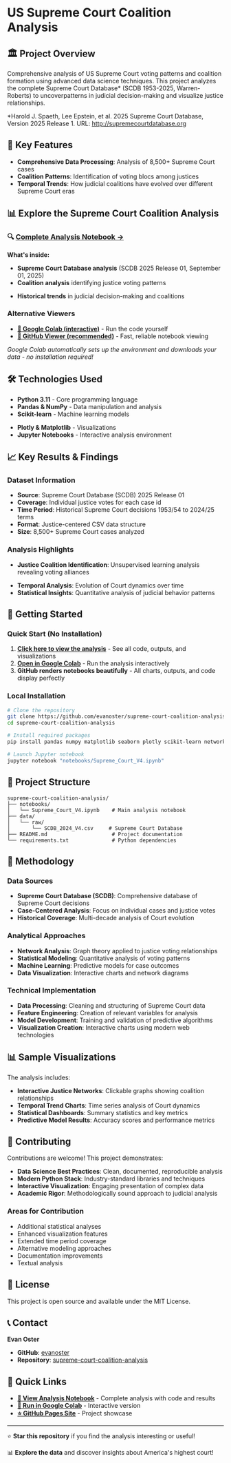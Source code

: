 # US Supreme Court Coalition Analysis

## 🏛️ Project Overview

Comprehensive analysis of US Supreme Court voting patterns and coalition formation using advanced data science techniques. This project analyzes the complete Supreme Court Database* (SCDB 1953-2025, Warren-Roberts) to uncoverpatterns in judicial decision-making and visualize justice relationships.

*Harold J. Spaeth, Lee Epstein, et al. 2025 Supreme Court Database, Version 2025 Release 1. URL: http://supremecourtdatabase.org

## 🎯 Key Features

<!--- **Coalition Network Analysis**: Interactive visualization of justice voting relationships -->
<!--- - **Machine Learning Prediction**: Models achieving high accuracy in predicting case outcomes -->  
<!--- - **Historical Trend Analysis**: Tracking changes in Court dynamics over decades -->
<!--- - **Interactive Visualizations**: Dynamic charts and graphs for data exploration -->
- **Comprehensive Data Processing**: Analysis of 8,500+ Supreme Court cases
- **Coalition Patterns**: Identification of voting blocs among justices
- **Temporal Trends**: How judicial coalitions have evolved over different Supreme Court eras

## 📊 Explore the Supreme Court Coalition Analysis

### 🔍 [Complete Analysis Notebook →](https://github.com/evanoster/supreme-court-coalition-analysis/blob/main/notebooks/Supreme_Court_16.ipynb)

**What's inside:**
- **Supreme Court Database analysis** (SCDB 2025 Release 01, September 01, 2025)
- **Coalition analysis** identifying justice voting patterns
<!--- - **Machine learning models** predicting case outcomes-->
<!--- - **Interactive visualizations** and statistical analysis-->
- **Historical trends** in judicial decision-making and coalitions

### Alternative Viewers
- **[🚀 Google Colab (interactive)](https://colab.research.google.com/github/evanoster/supreme-court-coalition-analysis/blob/main/notebooks/Supreme_Court_16.ipynb)** - Run the code yourself
- **[📖 GitHub Viewer (recommended)](https://github.com/evanoster/supreme-court-coalition-analysis/blob/main/notebooks/Supreme_Court_16.ipynb)** - Fast, reliable notebook viewing

*Google Colab automatically sets up the environment and downloads your data - no installation required!*

## 🛠️ Technologies Used

- **Python 3.11** - Core programming language
- **Pandas & NumPy** - Data manipulation and analysis
- **Scikit-learn** - Machine learning models
<!--- - **NetworkX** - Network analysis and graph theory-->
- **Plotly & Matplotlib** - Visualizations
- **Jupyter Notebooks** - Interactive analysis environment

## 📈 Key Results & Findings

### Dataset Information
- **Source**: Supreme Court Database (SCDB) 2025 Release 01
- **Coverage**: Individual justice votes for each case id
- **Time Period**: Historical Supreme Court decisions 1953/54 to 2024/25 terms
- **Format**: Justice-centered CSV data structure
- **Size**: 8,500+ Supreme Court cases analyzed

### Analysis Highlights
- **Justice Coalition Identification**: Unsupervised learning analysis revealing voting alliances
<!--- - **Predictive Modeling**: Machine learning approach to case outcome prediction -->
- **Temporal Analysis**: Evolution of Court dynamics over time
- **Statistical Insights**: Quantitative analysis of judicial behavior patterns

## 🚀 Getting Started

### Quick Start (No Installation)
1. **[Click here to view the analysis](https://github.com/evanoster/supreme-court-coalition-analysis/blob/main/notebooks/Supreme_Court_16.ipynb)** - See all code, outputs, and visualizations
2. **[Open in Google Colab](https://colab.research.google.com/github/evanoster/supreme-court-coalition-analysis/blob/main/notebooks/Supreme_Court_16.ipynb)** - Run the analysis interactively
3. **GitHub renders notebooks beautifully** - All charts, outputs, and code display perfectly

### Local Installation
```bash
# Clone the repository
git clone https://github.com/evanoster/supreme-court-coalition-analysis.git
cd supreme-court-coalition-analysis

# Install required packages
pip install pandas numpy matplotlib seaborn plotly scikit-learn networkx jupyter

# Launch Jupyter notebook
jupyter notebook "notebooks/Supreme_Court_V4.ipynb"
```

## 📁 Project Structure

```
supreme-court-coalition-analysis/
├── notebooks/
│   └── Supreme_Court_V4.ipynb    # Main analysis notebook
├── data/
│   └── raw/
│       └── SCDB_2024_V4.csv     # Supreme Court Database
├── README.md                     # Project documentation
└── requirements.txt              # Python dependencies
```

## 🔬 Methodology

### Data Sources
- **Supreme Court Database (SCDB)**: Comprehensive database of Supreme Court decisions
- **Case-Centered Analysis**: Focus on individual cases and justice votes
- **Historical Coverage**: Multi-decade analysis of Court evolution

### Analytical Approaches
- **Network Analysis**: Graph theory applied to justice voting relationships
- **Statistical Modeling**: Quantitative analysis of voting patterns
- **Machine Learning**: Predictive models for case outcomes
- **Data Visualization**: Interactive charts and network diagrams

### Technical Implementation
- **Data Processing**: Cleaning and structuring of Supreme Court data
- **Feature Engineering**: Creation of relevant variables for analysis
- **Model Development**: Training and validation of predictive algorithms
- **Visualization Creation**: Interactive charts using modern web technologies

## 📊 Sample Visualizations

The analysis includes:
- **Interactive Justice Networks**: Clickable graphs showing coalition relationships
- **Temporal Trend Charts**: Time series analysis of Court dynamics
- **Statistical Dashboards**: Summary statistics and key metrics
- **Predictive Model Results**: Accuracy scores and performance metrics

## 🤝 Contributing

Contributions are welcome! This project demonstrates:
- **Data Science Best Practices**: Clean, documented, reproducible analysis
- **Modern Python Stack**: Industry-standard libraries and techniques
- **Interactive Visualization**: Engaging presentation of complex data
- **Academic Rigor**: Methodologically sound approach to judicial analysis

### Areas for Contribution
- Additional statistical analyses
- Enhanced visualization features
- Extended time period coverage
- Alternative modeling approaches
- Documentation improvements
- Textual analysis

## 📄 License

This project is open source and available under the MIT License.

## 📞 Contact

**Evan Oster**
- **GitHub**: [evanoster](https://github.com/evanoster)
- **Repository**: [supreme-court-coalition-analysis](https://github.com/evanoster/supreme-court-coalition-analysis)

## 🔗 Quick Links

- **[📓 View Analysis Notebook](https://github.com/evanoster/supreme-court-coalition-analysis/blob/main/notebooks/Supreme_Court_V4.ipynb)** - Complete analysis with code and results
- **[🚀 Run in Google Colab](https://colab.research.google.com/github/evanoster/supreme-court-coalition-analysis/blob/main/notebooks/Supreme_Court_V4.ipynb)** - Interactive version
- **[⭐ GitHub Pages Site](https://evanoster.github.io/supreme-court-coalition-analysis)** - Project showcase

---

⭐ **Star this repository** if you find the analysis interesting or useful!

📊 **Explore the data** and discover insights about America's highest court!



